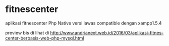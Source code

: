 # fitnescenter
aplikasi fitnescenter Php Native versi lawas compatible dengan xampp1.5.4

preview bis di lihat di http://www.andrianext.web.id/2016/03/aplikasi-fitnes-center-berbasis-web-php-mysql.html
